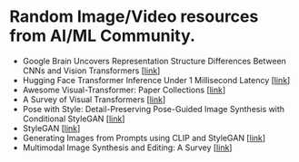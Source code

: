 # Random Image/Video resources from AI/ML Community.
* Google Brain Uncovers Representation Structure Differences Between CNNs and Vision Transformers [[link](https://link.medium.com/iasCdqKKnjb)]
* Hugging Face Transformer Inference Under 1 Millisecond Latency [[link](https://towardsdatascience.com/hugging-face-transformer-inference-under-1-millisecond-latency-e1be0057a51c)]
* Awesome Visual-Transformer: Paper Collections [[link](https://github.com/dk-liang/Awesome-Visual-Transformer)]
* A Survey of Visual Transformers [[link](https://arxiv.org/abs/2111.06091)]
* Pose with Style: Detail-Preserving Pose-Guided Image Synthesis with Conditional StyleGAN [[link](https://pose-with-style.github.io/)]
* StyleGAN [[link](https://github.com/NVlabs/stylegan)]
* Generating Images from Prompts using CLIP and StyleGAN [[link](https://towardsdatascience.com/generating-images-from-prompts-using-clip-and-stylegan-1f9ed495ddda)]
* Multimodal Image Synthesis and Editing: A Survey [[link](https://deepai.org/publication/multimodal-image-synthesis-and-editing-a-survey)]
